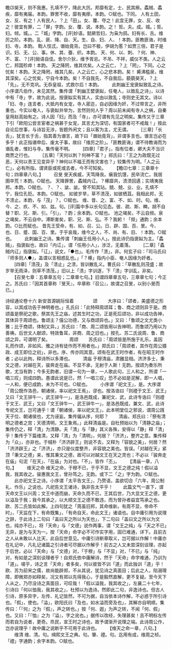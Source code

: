 <!-- { "loadSidebar": true } -->
瞻卬昊天，则不我惠。孔填不宁，降此大厉。邦靡有定，士、民其瘵。蟊贼、蟊疾，靡有夷届。本韵。罪罟不收，靡有夷瘳。本韵。○赋也。下同。
人有土田，女、反、有之！人有民人，？上「田」。女、覆、夺之！此宜无罪，女、反、收之！彼宜有罪，二「罪」字韵。女、覆、说。本韵。之！
哲。夫。成。城。；哲。妇。倾。城。。二「城」字韵。[评]妙语。懿厥哲妇，为枭为鸱。妇有长、舌。维厉之阶。本韵。乱、匪、降、自、天。生、自、妇、人、！本韵。匪教匪诲，时维妇、寺。本韵。
鞫人忮忒，谮始竟背。岂曰不极，伊胡为慝？如贾三倍，君子是识。妇、无、公、事。休、其、蚕、织。本韵。
天、何、以、刺、？何、神、不、富、？[评]拗语自佳。舍尔介狄，维予胥忌。不吊、不祥，威仪不类。人之云亡，邦国殄瘁！本韵。
天之降罔，维其优矣。人之云亡，？上「罔」，下同。心之忧矣！本韵。天之降罔，维其几矣。人之云亡，心之悲本韵。矣！
觱沸槛泉，维其深矣。心之忧矣，宁自今本韵。矣！不自我先，不自我后。藐藐昊天，？上「先」。无不克巩。无忝皇祖，式救尔后！本韵。
　　此刺幽王宠褒姒致乱之诗。小序谓凡伯作，未见其然。集传谓「刺幽王嬖褒姒，任奄人，以致乱之诗」，以诗中有「寺」字，故为此说。按褒姒实有其人，实由以致乱；寺则史无其文。诗以「妇、寺」连言者，大抵内有女宠，寺人密迩，自必因缘为奸，不过带言之，非所重也。今实以奄人，与褒姒并举为，言然则何人乎？周以前未闻有寺人之祸，自秦皇用赵高始有之。诗人因「妇」而及「寺」，亦可谓有先见之明矣。集传又于三章下引「欧阳公尝言宦者之祸甚于女宠，其言尤为深切，有国家者可不戒哉！」按此自论后世事，与诗旨无涉，皆题外闲文；且以客为主，尤无谓。
　　[三章]「长舌」，犹言长于舌，指其善为谮言，故下曰「谮始竟背」，非谓多言也。谮言岂必在多乎！此正指谮申后、废太子事，故曰「维厉之阶」。「匪教匪诲」谓不待教诲而为谮乱者，惟妇与寺。集传毫不明。
　　[四章]「君子」，指有位者，卿大夫不当识商贾之行也。
　　[五章]「天何以刺？何神不富？」郑氏曰：「王之为政既无过恶，天何以责王见变异乎？神何以不福王而有灾害也？」较集传为明。「人之云亡」，必有所指，谓贤臣或死或去者，今不可知矣。
　　【瞻卬七章：三章章十句；四章章八句。】
　　召旻
旻天疾威，天笃降丧。瘨我饥馑，民卒流亡。我居圉卒荒！本韵。○赋也。
天降罪罟，蟊贼内讧。？椓靡共，溃溃回遹；实靖夷我邦。本韵。○赋也。
？、？、訿、訿。曾不知其玷。兢、兢、业、业。孔填不宁，我位孔贬。本韵。○赋也。
如彼岁旱，草不溃茂，如彼栖苴。我相此邦，无不溃止。本韵，与「茂」？。○赋也。
维、昔、之、富、不、如、时。句。维、今、之、疚、不、如、兹。句。[评]篇中多以长句见态。彼、疏、斯、粺。胡不自替？职、兄、斯、引。「引」，？韵；余本韵。○赋也。
池之竭矣，不云自频。泉之竭矣，不云自中。溥斯害矣，职、兄、斯、弘。不？我躬！「频」通韵；余本韵。○比而赋也。
昔先王受命，有、如、召、公。日、辟、国、百、里。今、也、日、蹙、国、百、里。于乎哀哉，维今之人，不、尚、有、旧、！本韵。○赋也。
　　此刺幽王之诗。集传谓「刺幽王任用小人」。按此诗仍指褒姒为主。「蟊贼」，指褒姒也，故曰「内讧」，谓「任用小人」，涉泛，无着落。
　　[二章]「蟊贼内讧」指褒姒。「讧」，说文，「●也」。毛传作「溃」，非。何玄子曰：「司马氏曰『师多则人●』，盖谓以言相惑乱也。」「？椓」指内小臣、奄人因缘为奸者。
　　[四章]「溃茂」及「溃止」之溃，皆训散乱义。曹氏曰：「草散乱则茂盛；故岁旱无雨泽，则草不溃茂。」旧以上「溃」字训逐，下「溃」字训乱，非矣。
　　【召旻七章：五章章五句；二章章七句。】旧谓四章章五句，三章章七句；今正之。苏氏曰：「因其首章称『旻天』，卒章称『召公』，故谓之召旻，以别小旻而已。」

诗经通论卷十六
新安首源姚际恒着
　　　　颂
　　大序曰：「颂者，美盛德之形容，以其成功告于神明者也。」孔氏曰：「此特释周颂耳；鲁、商之颂则异于是。商颂虽是祭祀之歌，祭其先王之庙，述其生时之功，正是死后颂功，非以成功告神，其体异于周颂也。鲁颂主？僖公功德，又与商颂异也。」又曰：「鲁颂之文尤类小雅；比于商颂，体制又异。」苏氏曰：「商、周二颂皆用以告神明，而鲁颂乃用以为善祷。后世文人献颂，特效鲁耳，非商、周之旧也。」按孔、苏二氏说周、鲁、商颂之异，可谓明了矣。
　　　　周颂
　　苏氏曰：「周颂皆是所施于礼乐，盖因礼而作颂，非如风、雅之诗有徒作而不用者也。」郑氏曰：「周颂者，其作在周公摄政、成王即位之初」，非也。序、传亦同其意。颂有在武王时作者，有在昭王时作者；必以此拘，释诗所以多滞也。
　　清庙
于穆清庙，肃雝显相。济济多士，秉文之德，对越在天，骏奔走在庙。不显不承，无射于人斯！无韵。按颂为奏乐所歌，尤当有韵；今多无韵者，旧谓一句为一章，一人歌此句，三人和之，所谓「一唱三叹」则成四韵。愚谓此说是已，然「一唱三叹」恐不必如是泥解，即一人唱，一人和，便已成韵，未为不可也。○赋也。
　　小序谓「祀文王」，是。大序谓「周公既作洛邑，朝诸侯，率以祀文王焉」，谬也。按洛诰曰「则禋于文王、武王」又曰「文王骍牛一，武王骍牛一」，是洛邑既成，兼祀文、武，此诗专诰曰「则禋于文王、武王」又曰「文王骍牛一，武王骍牛一」，是洛邑既成，兼文、武，此诗专祀文王，岂可通乎！谓「朝诸侯，率以祀文王」，此本明堂位之邪说，谓周公践天子位、朝诸侯也，尤为诬妄。集传偏从序，何耶？
　　清庙，郑氏曰：「祭有清明之德者之宫；天德清明，文王象焉。」此释清庙是。自杜预始以为「清静之庙」；集传仍之，释「清」为清静。夫「清」与「静」其义各殊，安得以「静」释「清」乎！集传于下篇维清，又释「清」为「清明」，何居？「济济」，整齐之意。集传释为「众」，亦非也。于棫朴「济济辟王」则说不去，又释为「容貌之美」，何居？然「济济辟王」之「济济」，亦只是仪度整齐，非容貌之美也。皆误。「对越在天」紧顶「秉文之德」来，惟其秉文之德，故可以对越文王在天之灵也；不必以「骏奔走在庙」句泥「在天」、「在庙」为对也。「不」，皆作「丕」。
　　【清庙一章，八句。】
　　维天之命
维天之命，于穆不已，于乎不显，文王之德之纯！假以溢我，我其收之。骏惠我文王，曾孙笃之。无韵。或下二「之」字为韵。○赋也。
　　此亦祀文王之诗。小序谓「太平告文王」，乃赘语，盖欲切合「六年，周公制礼、作乐」之说也。凡祀告文王诸诗，孰非告太平乎！
　　此篇文气一直下，谓天命文王以兴周；文王中道而崩，天命久而不已，王其后世，乃大显文王之德，更以溢及于我；我今其承之，以大顺文王之德不敢违，而为曾孙者益宜笃承之也。欧、苏二氏皆如此解。上四句犹之「周虽旧邦，其命维新。有周不显，帝命不时」，「天监在下，有命既集」，「有命自天，命此文王」诸语也。自中庸引用为说理之辞，于此诗上二句曰「盖曰天之所以为天也」，下二句曰「盖曰文之所以为文也，纯亦不已」，将「天命」与「文德」说作两事，谓「文王之纯」与「天之不已」无异，是为与天为一。按「天命」命字必不可作实字用，固已难通，详下。且前古之人从未敢以人比天，此自后世意见。中庸引诗断章取义，岂可据以作解！中庸亦在礼记中，凡礼记诸篇之引诗者可尽据以作解乎！前古之人又未尝深刻谈理，亦起于后世。必以「天命」与「文德」对，「于穆」与「不显」对，「不已」与「纯」对，有如是之深刻谈理者乎！自郑氏依中庸解诗，然于「天命」命字难通，乃训为「道」。嗟乎，诗之言「天命」者多矣，何以彼皆不训「道」而此独训「道」乎！欧、苏为前宋之儒，故尚能辟郑，不从其说，犹见诗之真面目；后此之人，陷溺理障，即微郑亦如释矣，况又有郑以先得我心，于是毅然直解，更不复疑。至今天下人从之，乃尽没诗之真面目，可叹哉！「假以溢我，我其收之」，左襄二十七年，引诗曰「何以恤我，我其收之」，杜预以为逸诗。然即此二句，非逸诗也。但古人引诗，原多异字，左传、礼记皆然，不可为据，自当依本诗作解，不必惑于所引诗也。「假」，使也。「溢」，欧阳氏曰「及也，如水溢而旁及也」，其解亦自明顺。集传曰：「『何』之为『假』，声之转也。」按「何、遐」为声之转，不闻「何、假」也。又曰：「『恤』之为『溢』，字之讹也。」据传以改经，失理甚矣！且不明标左传而若自为说者，更奇。烝民，宣王时之诗也，故予谓渐开说理之端。此诗周公作，岂亦说理乎！故中庸之说断乎不可用于此诗也。
　　【维天之命一章，八句。】
　　维清
维、清。句。缉熙文王之典。句。肇、禋。句。迄用有成，维周之桢。「禋」字通韵；余字本韵。○赋也。
